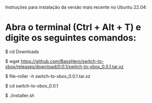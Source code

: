 Instruções para instalação da versão mais recente no Ubuntu 22.04:

Abra o terminal (Ctrl + Alt + T) e digite os seguintes comandos:
================================================================

$ cd Downloads

$ wget https://github.com/BassHero/switch-to-xbox/releases/download/0.0.1/switch-to-xbox_0.0.1.tar.xz

$ file-roller -h switch-to-xbox_0.0.1.tar.xz

$ cd switch-to-xbox_0.0.1

$ ./installer.sh
